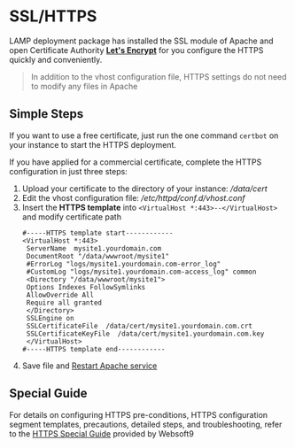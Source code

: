 # SSL/HTTPS

LAMP deployment package has installed the SSL module of Apache and open Certificate Authority **[Let's Encrypt](https://letsencrypt.org/)** for you configure the HTTPS quickly and conveniently.

> In addition to the vhost configuration file, HTTPS settings do not need to modify any files in Apache

## Simple Steps

If you want to use a free certificate, just run the one command `certbot` on your instance to start the HTTPS deployment.

If you have applied for a commercial certificate, complete the HTTPS configuration in just three steps:

1. Upload your certificate to the directory of your instance: */data/cert* 
2. Edit the vhost configuration file: */etc/httpd/conf.d/vhost.conf* 
3. Insert the **HTTPS template** into `<VirtualHost *:443>--</VirtualHost>` and modify certificate path
   ``` text
   #-----HTTPS template start------------
   <VirtualHost *:443>
    ServerName  mysite1.yourdomain.com
    DocumentRoot "/data/wwwroot/mysite1"
    #ErrorLog "logs/mysite1.yourdomain.com-error_log"
    #CustomLog "logs/mysite1.yourdomain.com-access_log" common
    <Directory "/data/wwwroot/mysite1">
    Options Indexes FollowSymlinks
    AllowOverride All
    Require all granted
    </Directory>
    SSLEngine on
    SSLCertificateFile  /data/cert/mysite1.yourdomain.com.crt
    SSLCertificateKeyFile  /data/cert/mysite1.yourdomain.com.key
    </VirtualHost>
   #-----HTTPS template end------------
   ```
4. Save file and [Restart Apache service](/admin-services.md)

## Special Guide

For details on configuring HTTPS pre-conditions, HTTPS configuration segment templates, precautions, detailed steps, and troubleshooting, refer to the [HTTPS Special Guide](https://support.websoft9.com/docs/faq/tech-https.html#apache) provided by Websoft9 